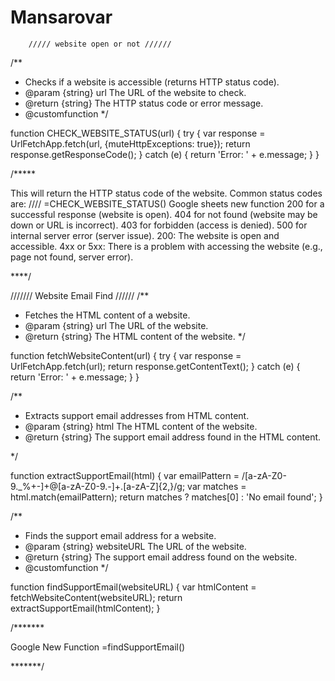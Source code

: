 # Mansarovar
        ///// website open or not //////
/**
 * Checks if a website is accessible (returns HTTP status code).
 * @param {string} url The URL of the website to check.
 * @return {string} The HTTP status code or error message.
 * @customfunction
 */
 
function CHECK_WEBSITE_STATUS(url) {
  try {
    var response = UrlFetchApp.fetch(url, {muteHttpExceptions: true});
    return response.getResponseCode();
  } catch (e) {
    return 'Error: ' + e.message;
  }
}

/*****

This will return the HTTP status code of the website. Common status codes are:
////  =CHECK_WEBSITE_STATUS() Google sheets new function 
200 for a successful response (website is open).
404 for not found (website may be down or URL is incorrect).
403 for forbidden (access is denied).
500 for internal server error (server issue).
200: The website is open and accessible.
4xx or 5xx: There is a problem with accessing the website (e.g., page not found, server error).

****/

/////// Website Email Find //////
/**
 * Fetches the HTML content of a website.
 * @param {string} url The URL of the website.
 * @return {string} The HTML content of the website.
 */
 
function fetchWebsiteContent(url) {
  try {
    var response = UrlFetchApp.fetch(url);
    return response.getContentText();
  } catch (e) {
    return 'Error: ' + e.message;
  }
}

/**

 * Extracts support email addresses from HTML content.
 * @param {string} html The HTML content of the website.
 * @return {string} The support email address found in the HTML content.
   
 */

function extractSupportEmail(html) {
  var emailPattern = /[a-zA-Z0-9._%+-]+@[a-zA-Z0-9.-]+\.[a-zA-Z]{2,}/g;
  var matches = html.match(emailPattern);
  return matches ? matches[0] : 'No email found';
}

/**

 * Finds the support email address for a website.
 * @param {string} websiteURL The URL of the website.
 * @return {string} The support email address found on the website.
 * @customfunction
 */
 
function findSupportEmail(websiteURL) {
  var htmlContent = fetchWebsiteContent(websiteURL);
  return extractSupportEmail(htmlContent);
}

/*******

Google New Function =findSupportEmail()

*******/

